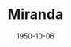 ---
title: Miranda
date: 1950-10-06
closing_date: 1950-10-14
layout: productions
featured_image:
image_caption:
image_credit:
playbill:
Theatre: Theatre Jacksonville
Venue: Little Theatre
cast:
- Betty: Mary Claire Bates
- Charles: Larry Zell
- Isobel Lambert: Grace Miles
- Lady Clare Marten: Ophelia Bingham
- Miranda Trewella: Alma Eddy
- Nigel Hood: Arden Packard
- Nurse Cary: Peggy Gift
- Sir Paul Marten: Harry Richard
crew:
- Assistant Director:
  - Grace Ogden
  - Margaret Grimm
- Curtain: L.J. Gift
- Director: Paul E. Geisenhof
- Light Controls: Su Hawkins
- Make-up Assistant:
  - Marjorie Norris
  - Nini Sheftall
  - Jewel Slappy
  - Laurel Barton
  - William Gaft
  - Mrs. Doris Hobgood
  - Roy Meischner
  - June Stoy
  - Sarah Dosier Emerson
  - Polly Clendenning
- Make-up Chairman: Richard Kaszner
- Music:
  - Doris Holstein
  - Jean Strickland
- Properties Assistant:
  - Margaret Lafferty
  - Laurel Barton
  - Eileen Henry
- Properties Chairman: Edna Spindel
- Set and Technical Direction: Bernard W. Kane
- Set Construction and Painting:
  - Walter Quattlebaum
  - Franklin Adams
  - Sara Daugherty
  - Vonnie Patton
  - Joy Strickland
  - Karen O'Shaughnessy
  - Bobby Holstein
  - Doris Holstein
  - Shirley Kane
  - L.J. Gift
- Sound: Joy Strickland
- Stage Manager: Sue Miller
- Wardrobe Assistant:
  - Mickey Meadors
  - Helen List
  - Vonnie Patton
  - Karen O'Shaughnessy
  - Ann Pafford Welch
  - Mrs. R.P. Grooms
- Wardrobe Chairman: Eula Mae Snow
orchestra:
external_links:
---